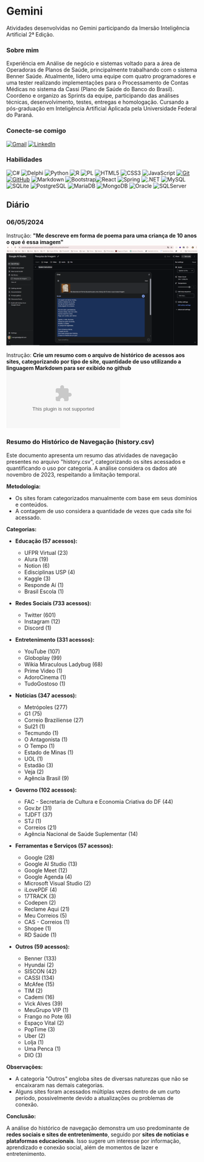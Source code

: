 # Gemini
Atividades desenvolvidas no Gemini participando da Imersão Inteligência Artificial 2ª Edição.

### Sobre mim

Experiência em Análise de negócio e sistemas voltado para a área de Operadoras de Planos de Saúde, principalmente trabalhando com o sistema Benner Saúde. Atualmente, lidero uma equipe com quatro programadores e uma tester realizando implementações para o Processamento de Contas Médicas no sistema da Cassi (Plano de Saúde do Banco do Brasil). Coordeno e organizo as Sprints da equipe, participando das análises técnicas, desenvolvimento, testes, entregas e homologação.
Cursando a pós-graduação em Inteligência Artificial Aplicada pela Universidade Federal do Paraná.

### Conecte-se comigo

[![Gmail](https://img.shields.io/badge/Gmail-333333?style=for-the-badge&logo=gmail&logoColor=red)](mailto:marogoba@gmail.com)
[![LinkedIn](https://img.shields.io/badge/-LinkedIn-000?style=for-the-badge&logo=linkedin&logoColor=30A3DC)](https://www.linkedin.com/in/marcelo-barbosa-b4517727/)

### Habilidades

![C#](https://img.shields.io/badge/C%23-239120?style=for-the-badge&logo=c-sharp&logoColor=white)
![Delphi](https://img.shields.io/badge/Delphi-CC342D?style=for-the-badge&logo=delphi&logoColor=white)
![Python](https://img.shields.io/badge/python-3670A0?style=for-the-badge&logo=python&logoColor=ffdd54)
![R](https://img.shields.io/badge/R-276DC3?style=for-the-badge&logo=r&logoColor=white)
![PL](https://img.shields.io/badge/PL%2FSQL-FFFFFF?style=for-the-badge&logo=oracle&logoColor=FF0000&labelColor=FFFFFF&color=FF0000)
![HTML5](https://img.shields.io/badge/HTML-000?style=for-the-badge&logo=html5&logoColor=30A3DC)
![CSS3](https://img.shields.io/badge/CSS3-000?style=for-the-badge&logo=css3&logoColor=E94D5F)
![JavaScript](https://img.shields.io/badge/JavaScript-000?style=for-the-badge&logo=javascript&logoColor=30A3DC)
[![Git](https://img.shields.io/badge/Git-000?style=for-the-badge&logo=git&logoColor=E94D5F)](https://git-scm.com/doc)
[![GitHub](https://img.shields.io/badge/GitHub-000?style=for-the-badge&logo=github&logoColor=30A3DC)](https://docs.github.com/)
![Markdown](https://img.shields.io/badge/Markdown-000?style=for-the-badge&logo=markdown)
![Bootstrap](https://img.shields.io/badge/-boostrap-0D1117?style=for-the-badge&logo=bootstrap&labelColor=0D1117)![React](https://img.shields.io/badge/React-20232A?style=for-the-badge&logo=react&logoColor=61DAFB)
![Spring](https://img.shields.io/badge/spring-%236DB33F.svg?style=for-the-badge&logo=spring&logoColor=white)
![.NET](https://img.shields.io/badge/.NET-5C2D91?style=for-the-badge&logo=.net&logoColor=white)
![MySQL](https://img.shields.io/badge/MySQL-00000F?style=for-the-badge&logo=mysql&logoColor=white)
![SQLite](https://img.shields.io/badge/SQLite-000?style=for-the-badge&logo=sqlite&logoColor=07405E)
![PostgreSQL](https://img.shields.io/badge/PostgreSQL-000?style=for-the-badge&logo=postgresql)
![MariaDB](https://img.shields.io/badge/MariaDB-003545?style=for-the-badge&logo=mariadb&logoColor=white)
![MongoDB](https://img.shields.io/badge/MongoDB-%234ea94b.svg?style=for-the-badge&logo=mongodb&logoColor=white)
![Oracle](https://img.shields.io/badge/oracle-blue%2Flogo%3Doracle?logo=oracle&logoColor=blue&label=Oracle&color=blue)
![SQLServer](https://img.shields.io/badge/microsoftsqlserver-green%26logo%3Dmicrosoftsqlserver?logo=microsoftsqlserver&logoColor=white&label=SQLServer&labelColor=blue)

## Diário
### 06/05/2024
Instrução: **"Me descreve em forma de poema para uma criança de 10 anos o que é essa imagem"**
![Poema Nota Fiscal](imageGemini20240506.PNG)

Instrução: **Crie um resumo com o arquivo de histórico de acessos aos sites, categorizando por tipo de site, quantidade de uso utilizando a linguagem Markdown para ser exibido no github**
![Histórico](history.csv)

### Resumo do Histórico de Navegação (history.csv)

Este documento apresenta um resumo das atividades de navegação presentes no arquivo \"history.csv\", categorizando os sites acessados e quantificando o uso por categoria. A análise considera os dados até novembro de 2023, respeitando a limitação temporal.

**Metodologia:**

- Os sites foram categorizados manualmente com base em seus domínios e conteúdos.
- A contagem de uso considera a quantidade de vezes que cada site foi acessado.

**Categorias:**

* **Educação (57 acessos):**
    * UFPR Virtual (23)
    * Alura (19)
    * Notion (6)
    * Edisciplinas USP (4)
    * Kaggle (3)
    * Responde Aí (1)
    * Brasil Escola (1)
	
* **Redes Sociais (733 acessos):**
    * Twitter (601)
    * Instagram (12)
    * Discord (1)
* **Entretenimento (331 acessos):**
    * YouTube (107)
    * Globoplay (99)
    * Wikia Miraculous Ladybug (68)
    * Prime Video (1)
    * AdoroCinema (1)
    * TudoGostoso (1)
* **Notícias (347 acessos):**
    * Metrópoles (277)
    * G1 (75)
    * Correio Braziliense (27)
    * Sul21 (1)
    * Tecmundo (1)
    * O Antagonista (1)
    * O Tempo (1)
    * Estado de Minas (1)
    * UOL (1)
    * Estadão (3)
    * Veja (2)
    * Agência Brasil (9)
* **Governo (102 acessos):**
    * FAC - Secretaria de Cultura e Economia Criativa do DF (44)
    * Gov.br (31)
    * TJDFT (37)
    * STJ (1)
    * Correios (21)
    * Agência Nacional de Saúde Suplementar (14)
* **Ferramentas e Serviços (57 acessos):**
    * Google (28)
    * Google AI Studio (13)
    * Google Meet (12)
    * Google Agenda (4)
    * Microsoft Visual Studio (2)
    * iLovePDF (4)
    * 17TRACK (3)
    * Codepen (2)
    * Reclame Aqui (21)
    * Meu Correios (5)
    * CAS - Correios (1)
    * Shopee (1)
    * RD Saúde (1)
* **Outros (59 acessos):**
    * Benner (133)
    * Hyundai (2)
    * SISCON (42)
    * CASSI (134)
    * McAfee (15)
    * TIM (2)
    * Cademi (16)
    * Vick Alves (39)
    * MeuGrupo VIP (1)
    * Frango no Pote (6)
    * Espaço Vital (2)
    * PopTime (3)
    * Uber (2)
    * Lolja (1)
    * Uma Penca (1)
    * DIO (3)
    
**Observações:**

* A categoria \"Outros\" engloba sites de diversas naturezas que não se encaixaram nas demais categorias.
* Alguns sites foram acessados múltiplas vezes dentro de um curto período, possivelmente devido a atualizações ou problemas de conexão.

**Conclusão:**

A análise do histórico de navegação demonstra um uso predominante de **redes sociais e sites de entretenimento**, seguido por **sites de notícias e plataformas educacionais**. Isso sugere um interesse por informação, aprendizado e conexão social, além de momentos de lazer e entretenimento.

